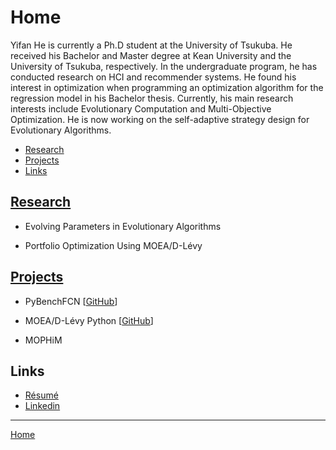 # Home

Yifan He is currently a Ph.D student at the University of Tsukuba. He received his Bachelor and Master degree at Kean University and the University of Tsukuba, respectively. In the undergraduate program, he has conducted research on HCI and recommender systems. He found his interest in optimization when programming an optimization algorithm for the regression model in his Bachelor thesis. Currently, his main research interests include Evolutionary Computation and Multi-Objective Optimization. He is now working on the self-adaptive strategy design for Evolutionary Algorithms.

- [Research](#research)
- [Projects](#projects)
- [Links](#links)

## [Research](/research/)

- Evolving Parameters in Evolutionary Algorithms

- Portfolio Optimization Using MOEA/D-Lévy

## [Projects](/projects/)

- PyBenchFCN [<a href="https://github.com/Y1fanHE/PyBenchFCN" target="_blank">GitHub</a>]

- MOEA/D-Lévy Python [<a href="https://github.com/Y1fanHE/moead-levy-python" target="_blank">GitHub</a>]

- MOPHiM

## Links

- [Résumé](/about/)
- <a href="https://www.linkedin.com/in/yifan-he-tsukuba" target="_blank">Linkedin</a>

---

[Home](/)
